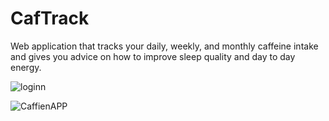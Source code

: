 # CafTrack
Web application that tracks your daily, weekly, and monthly caffeine intake and gives you advice on how to improve sleep quality and day to day energy.

![loginn](https://github.com/bKrasuski21/CafTrack/assets/123035086/12789df4-f41a-42a2-b8c3-bc48dbbb410a)

![CaffienAPP](https://github.com/bKrasuski21/CafTrack/assets/123035086/e9246366-d4ea-42da-8338-c33f2f198e17)
